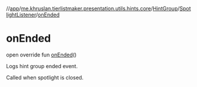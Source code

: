 //[app](../../../../index.md)/[me.khruslan.tierlistmaker.presentation.utils.hints.core](../../index.md)/[HintGroup](../index.md)/[SpotlightListener](index.md)/[onEnded](on-ended.md)

# onEnded

open override fun [onEnded](on-ended.md)()

Logs hint group ended event.

Called when spotlight is closed.
